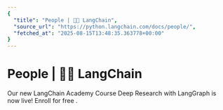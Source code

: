 ```yaml
---
{
  "title": "People | 🦜️🔗 LangChain",
  "source_url": "https://python.langchain.com/docs/people/",
  "fetched_at": "2025-08-15T13:48:35.363778+00:00"
}
---
```


# People | 🦜️🔗 LangChain

Our new LangChain Academy Course Deep Research with LangGraph is now live!
Enroll for free
.
